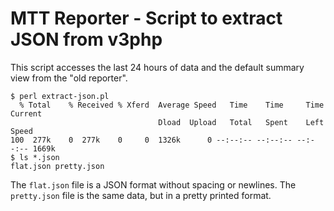 # MTT Reporter - Script to extract JSON from v3php

This script accesses the last 24 hours of data and the default summary view from the "old reporter".
```
$ perl extract-json.pl
  % Total    % Received % Xferd  Average Speed   Time    Time     Time  Current
                                 Dload  Upload   Total   Spent    Left  Speed
100  277k    0  277k    0     0  1326k      0 --:--:-- --:--:-- --:--:-- 1669k
$ ls *.json
flat.json pretty.json
```

The `flat.json` file is a JSON format without spacing or newlines.
The `pretty.json` file is the same data, but in a pretty printed format.


